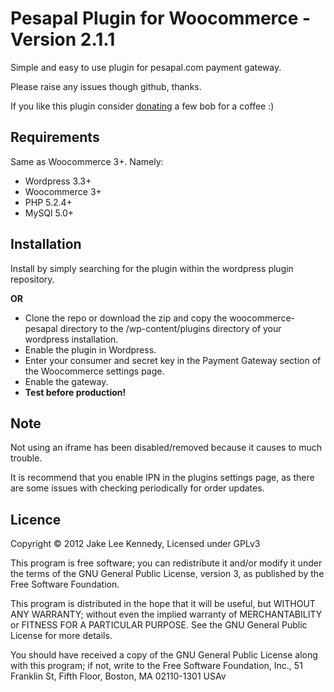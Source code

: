 # Pesapal Plugin for Woocommerce - Version 2.1.1

Simple and easy to use plugin for pesapal.com payment gateway.

Please raise any issues though github, thanks.

If you like this plugin consider [donating](http://jakeii.github.com/woocommerce-pesapal) a few bob for a coffee :)

## Requirements

Same as Woocommerce 3+. Namely: 
* Wordpress 3.3+
* Woocommerce 3+
* PHP 5.2.4+
* MySQl 5.0+

## Installation
Install by simply searching for the plugin within the wordpress plugin repository.

**OR**

* Clone the repo or download the zip and copy the woocommerce-pesapal directory to the /wp-content/plugins directory of your wordpress installation.
* Enable the plugin in Wordpress.
* Enter your consumer and secret key in the Payment Gateway section of the Woocommerce settings page.
* Enable the gateway.
* **Test before production!**

## Note
Not using an iframe has been disabled/removed because it causes to much trouble.

It is recommend that you enable IPN in the plugins settings page, as there are some issues with checking periodically for order updates.

## Licence
Copyright &copy; 2012 Jake Lee Kennedy, Licensed under GPLv3

This program is free software; you can redistribute it and/or modify
it under the terms of the GNU General Public License, version 3, as
published by the Free Software Foundation.

This program is distributed in the hope that it will be useful,
but WITHOUT ANY WARRANTY; without even the implied warranty of
MERCHANTABILITY or FITNESS FOR A PARTICULAR PURPOSE.  See the
GNU General Public License for more details.

You should have received a copy of the GNU General Public License
along with this program; if not, write to the Free Software
Foundation, Inc., 51 Franklin St, Fifth Floor, Boston, MA  02110-1301  USAv
